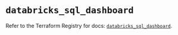 # `databricks_sql_dashboard`

Refer to the Terraform Registry for docs: [`databricks_sql_dashboard`](https://registry.terraform.io/providers/databricks/databricks/1.47.0/docs/resources/sql_dashboard).
